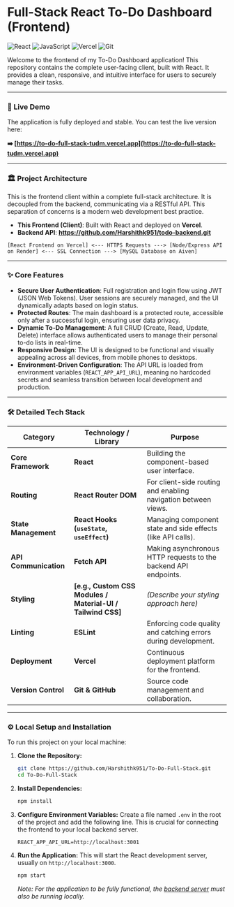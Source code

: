 # Full-Stack React To-Do Dashboard (Frontend)

![React](https://img.shields.io/badge/react-%2320232a.svg?style=for-the-badge&logo=react&logoColor=%2361DAFB)
![JavaScript](https://img.shields.io/badge/javascript-%23323330.svg?style=for-the-badge&logo=javascript&logoColor=%23F7DF1E)
![Vercel](https://img.shields.io/badge/Vercel-000000?style=for-the-badge&logo=vercel&logoColor=white)
![Git](https://img.shields.io/badge/git-%23F05033.svg?style=for-the-badge&logo=git&logoColor=white)

Welcome to the frontend of my To-Do Dashboard application! This repository contains the complete user-facing client, built with React. It provides a clean, responsive, and intuitive interface for users to securely manage their tasks.

---

### 🚀 Live Demo

The application is fully deployed and stable. You can test the live version here:

**➡️ [https://to-do-full-stack-tudm.vercel.app](https://to-do-full-stack-tudm.vercel.app)**

---

### 🏛️ Project Architecture

This is the frontend client within a complete full-stack architecture. It is decoupled from the backend, communicating via a RESTful API. This separation of concerns is a modern web development best practice.

*   **This Frontend (Client)**: Built with React and deployed on **Vercel**.
*   **Backend API**: **https://github.com/Harshithk951/todo-backend.git**

`[React Frontend on Vercel] <--- HTTPS Requests ---> [Node/Express API on Render] <--- SSL Connection ---> [MySQL Database on Aiven]`

---

### ✨ Core Features

*   **Secure User Authentication**: Full registration and login flow using JWT (JSON Web Tokens). User sessions are securely managed, and the UI dynamically adapts based on login status.
*   **Protected Routes**: The main dashboard is a protected route, accessible only after a successful login, ensuring user data privacy.
*   **Dynamic To-Do Management**: A full CRUD (Create, Read, Update, Delete) interface allows authenticated users to manage their personal to-do lists in real-time.
*   **Responsive Design**: The UI is designed to be functional and visually appealing across all devices, from mobile phones to desktops.
*   **Environment-Driven Configuration**: The API URL is loaded from environment variables (`REACT_APP_API_URL`), meaning no hardcoded secrets and seamless transition between local development and production.

---

### 🛠️ Detailed Tech Stack

| Category              | Technology / Library                                       | Purpose                                                      |
| --------------------- | ---------------------------------------------------------- | ------------------------------------------------------------ |
| **Core Framework**    | **React**                                                  | Building the component-based user interface.                 |
| **Routing**           | **React Router DOM**                                       | For client-side routing and enabling navigation between views. |
| **State Management**  | **React Hooks (`useState`, `useEffect`)**                  | Managing component state and side effects (like API calls).  |
| **API Communication** | **Fetch API**                                              | Making asynchronous HTTP requests to the backend API endpoints. |
| **Styling**           | **[e.g., Custom CSS Modules / Material-UI / Tailwind CSS]**  | _(Describe your styling approach here)_                       |
| **Linting**           | **ESLint**                                                 | Enforcing code quality and catching errors during development. |
| **Deployment**        | **Vercel**                                                 | Continuous deployment platform for the frontend.             |
| **Version Control**   | **Git & GitHub**                                           | Source code management and collaboration.                    |

---

### ⚙️ Local Setup and Installation

To run this project on your local machine:

1.  **Clone the Repository:**
    ```sh
    git clone https://github.com/Harshithk951/To-Do-Full-Stack.git
    cd To-Do-Full-Stack
    ```
2.  **Install Dependencies:**
    ```sh
    npm install
    ```
3.  **Configure Environment Variables:**
    Create a file named `.env` in the root of the project and add the following line. This is crucial for connecting the frontend to your local backend server.
    ```
    REACT_APP_API_URL=http://localhost:3001
    ```
4.  **Run the Application:**
    This will start the React development server, usually on `http://localhost:3000`.
    ```sh
    npm start
    ```
    *Note: For the application to be fully functional, the [backend server](https://github.com/Harshithk951/todo-backend.git) must also be running locally.*
